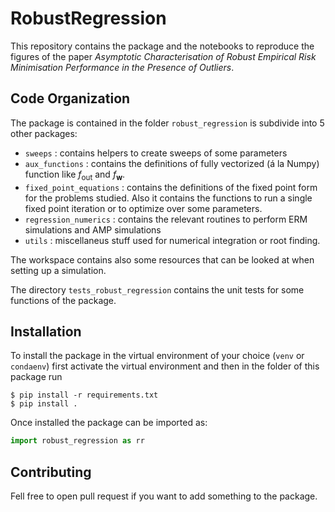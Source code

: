 # RobustRegression

This repository contains the package and the notebooks to reproduce the figures of the paper *Asymptotic Characterisation of Robust Empirical Risk Minimisation Performance in the Presence of Outliers*. 

## Code Organization

The package is contained in the folder `robust_regression` is subdivide into 5 other packages:
* `sweeps` : contains helpers to create sweeps of some parameters
* `aux_functions` : contains the definitions of fully vectorized (á la Numpy) function like $f_\mathrm{out}$ and $f_{\mathbf{w}}$.
* `fixed_point_equations` : contains the definitions of the fixed point form for the problems studied. Also it contains the functions to run a single fixed point iteration or to optimize over some parameters.
* `regression_numerics` : contains the relevant routines to perform ERM simulations and AMP simulations
* `utils` : miscellaneus stuff used for numerical integration or root finding.

The workspace contains also some resources that can be looked at when setting up a simulation. 

The directory `tests_robust_regression` contains the unit tests for some functions of the package.

## Installation

To install the package in the virtual environment of your choice (`venv` or `condaenv`) first activate the virtual environment and then in the folder of this package run
```shell
$ pip install -r requirements.txt
$ pip install .
```

Once installed the package can be imported as:
```python
import robust_regression as rr
```

## Contributing

Fell free to open pull request if you want to add something to the package.
